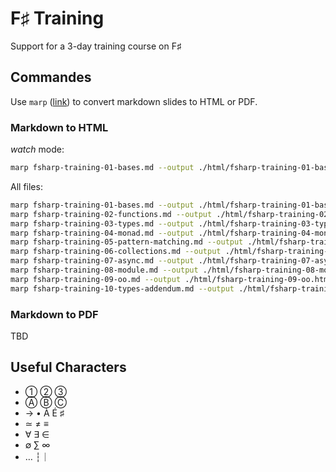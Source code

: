 # F♯ Training

Support for a 3-day training course on F♯

## Commandes

Use `marp` ([link](https://marp.app)) to convert markdown slides to HTML or PDF.

### Markdown to HTML

*watch* mode:

```bash
marp fsharp-training-01-bases.md --output ./html/fsharp-training-01-bases.html --theme themes/d-edge.css --watch
```

All files:

```bash
marp fsharp-training-01-bases.md --output ./html/fsharp-training-01-bases.html --theme themes/d-edge.css
marp fsharp-training-02-functions.md --output ./html/fsharp-training-02-functions.html --theme themes/d-edge.css
marp fsharp-training-03-types.md --output ./html/fsharp-training-03-types.html --theme themes/d-edge.css
marp fsharp-training-04-monad.md --output ./html/fsharp-training-04-monad.html --theme themes/d-edge.css
marp fsharp-training-05-pattern-matching.md --output ./html/fsharp-training-05-pattern-matching.html --theme themes/d-edge.css
marp fsharp-training-06-collections.md --output ./html/fsharp-training-06-collections.html --theme themes/d-edge.css
marp fsharp-training-07-async.md --output ./html/fsharp-training-07-async.html --theme themes/d-edge.css
marp fsharp-training-08-module.md --output ./html/fsharp-training-08-module.html --theme themes/d-edge.css
marp fsharp-training-09-oo.md --output ./html/fsharp-training-09-oo.html --theme themes/d-edge.css
marp fsharp-training-10-types-addendum.md --output ./html/fsharp-training-10-types-addendum.html --theme themes/d-edge.css
```

### Markdown to PDF

TBD

## Useful Characters

- ① ② ③
- Ⓐ Ⓑ Ⓒ
- → • À É ♯
- ≃ ≠ ≡
- ∀ ∃ ∈
- ∅ ∑ ∞
- … ┆｜
